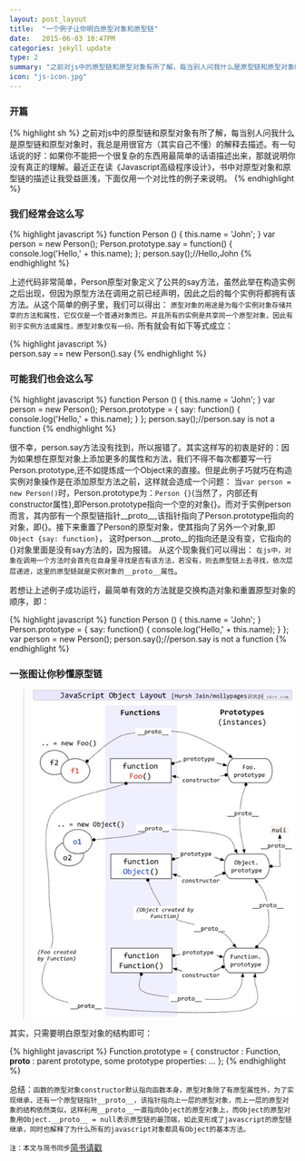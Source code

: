 ```yaml
---
layout: post_layout
title:  "一个例子让你明白原型对象和原型链"
date:   2015-06-03 10:47PM
categories: jekyll update
type: 2
summary: "之前对js中的原型链和原型对象有所了解，每当别人问我什么是原型链和原型对象时，我总是用很官方（其实自己不懂）的解释去描述。有一句话说的好：如果你不能把一个很复杂的东西用最简单的话语描述出来，那就说明你没有真正的理解。最近正在读《Javascript高级程序设计》，书中对原型对象和原型链的描述让我受益匪浅，下面仅用一个对比性的例子来说明。"
icon: "js-icon.jpg"
---
```

### 开篇

{% highlight sh %}
之前对js中的原型链和原型对象有所了解，每当别人问我什么是原型链和原型对象时，我总是用很官方（其实自己不懂）的解释去描述。有一句话说的好：如果你不能把一个很复杂的东西用最简单的话语描述出来，那就说明你没有真正的理解。最近正在读《Javascript高级程序设计》，书中对原型对象和原型链的描述让我受益匪浅，下面仅用一个对比性的例子来说明。
{% endhighlight %}



### 我们经常会这么写

{% highlight javascript %}
    function Person () {
        this.name = 'John';
    }
    var person = new Person();
    Person.prototype.say = function() {
        console.log('Hello,' + this.name);
    };
    person.say();//Hello,John
{% endhighlight %}

上述代码非常简单，Person原型对象定义了公共的say方法，虽然此举在构造实例之后出现，但因为原型方法在调用之前已经声明，因此之后的每个实例将都拥有该方法。从这个简单的例子里，我们可以得出：
`原型对象的用途是为每个实例对象存储共享的方法和属性，它仅仅是一个普通对象而已。并且所有的实例是共享同一个原型对象，因此有别于实例方法或属性，原型对象仅有一份。`所有就会有如下等式成立：

{% highlight javascript %}                
    person.say == new Person().say
{% endhighlight %}


###  可能我们也会这么写
{% highlight javascript %}
    function Person () {
        this.name = 'John';
    }
    var person = new Person();
    Person.prototype = {
        say: function() {
            console.log('Hello,' + this.name);
        }
    };
    person.say();//person.say is not a function
{% endhighlight %}

很不幸，person.say方法没有找到，所以报错了。其实这样写的初衷是好的：因为如果想在原型对象上添加更多的属性和方法，我们不得不每次都要写一行Person.prototype,还不如提炼成一个Object来的直接。但是此例子巧就巧在构造实例对象操作是在添加原型方法之前，这样就会造成一个问题：
 当`var person = new Person()`时，Person.prototype为：`Person {}`(当然了，内部还有constructor属性),即Person.prototype指向一个空的对象{}。而对于实例person而言，其内部有一个原型链指针__proto__,该指针指向了Person.prototype指向的对象，即{}。接下来重置了Person的原型对象，使其指向了另外一个对象,即
 `Object {say: function}`，
 这时person.__proto__的指向还是没有变，它指向的{}对象里面是没有say方法的，因为报错。
 从这个现象我们可以得出：
 `在js中，对象在调用一个方法时会首先在自身里寻找是否有该方法，若没有，则去原型链上去寻找，依次层层递进，这里的原型链就是实例对象的__proto__属性`。

若想让上述例子成功运行，最简单有效的方法就是交换构造对象和重置原型对象的顺序，即：

{% highlight javascript %}
    function Person () {
        this.name = 'John';
    }
    Person.prototype = {
        say: function() {
            console.log('Hello,' + this.name);
        }
    };
    var person = new Person();
    person.say();//person.say is not a function
{% endhighlight %}

### 一张图让你秒懂原型链

> ![](/../img/yuanxinglian.jpg)

其实，只需要明白原型对象的结构即可：

{% highlight javascript %}
    Function.prototype = {
        constructor : Function,
        __proto__ : parent prototype,
        some prototype properties: ...
    };
{% endhighlight %}

总结：`函数的原型对象constructor默认指向函数本身，原型对象除了有原型属性外，为了实现继承，还有一个原型链指针__proto__，该指针指向上一层的原型对象，而上一层的原型对象的结构依然类似，这样利用__proto__一直指向Object的原型对象上，而Object的原型对象用Object.__proto__ = null表示原型链的最顶端，如此变形成了javascript的原型链继承，同时也解释了为什么所有的javascript对象都具有Object的基本方法。`

`注：本文与简书同步`[简书请戳](#http://www.jianshu.com/p/1e402922ee32/)
